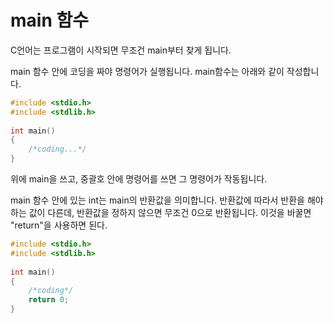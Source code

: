 # main 함수

C언어는 프로그램이 시작되면 무조건 main부터 찾게 됩니다.  

main 함수 안에 코딩을 짜야 명령어가 실행됩니다. main함수는 아래와 같이 작성합니다.

```c
#include <stdio.h>
#include <stdlib.h>
 
int main()
{
    /*coding...*/
}
```

위에 main을 쓰고, 중괄호 안에 명령어를 쓰면 그 명령어가 작동됩니다.

main 함수 안에 있는 int는 main의 반환값을 의미합니다.
반환값에 따라서 반환을 해야 하는 값이 다른데, 반환값을 정하지 않으면 무조건 0으로 반환됩니다. 이것을 바꿀면 "return"을 사용하면 된다.

```c
#include <stdio.h>
#include <stdlib.h>
 
int main()
{
    /*coding*/
    return 0;
}
```